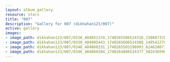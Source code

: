 ```yaml
---
layout: album_gallery
resource: stars
title: "007"
description: "Gallery for 007 (dikhahan123/007)"
active: gallery
images:
- image_path: dikhahan123/007/0338_484851374_1740265506524316_1308873784443701208_n.jpg
- image_path: dikhahan123/007/0339_484905443_1740265606524306_1485412780305345691_n.jpg
- image_path: dikhahan123/007/0340_484868331_1740265503190983_6246280719976169851_n.jpg
- image_path: dikhahan123/007/0346_484869284_1740264896524377_5824365969836058664_n.jpg
---
```

